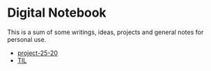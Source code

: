 # Digital Notebook

This is a sum of some writings, ideas, projects and general notes for personal use.

* [project-25-20](project-25-20/README.md)
* [TIL](TIL/README.md)
